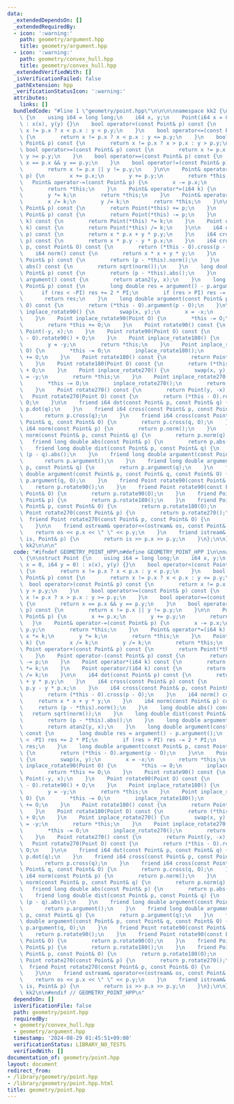 ```yaml
---
data:
  _extendedDependsOn: []
  _extendedRequiredBy:
  - icon: ':warning:'
    path: geometry/argument.hpp
    title: geometry/argument.hpp
  - icon: ':warning:'
    path: geometry/convex_hull.hpp
    title: geometry/convex_hull.hpp
  _extendedVerifiedWith: []
  _isVerificationFailed: false
  _pathExtension: hpp
  _verificationStatusIcon: ':warning:'
  attributes:
    links: []
  bundledCode: "#line 1 \"geometry/point.hpp\"\n\n\n\nnamespace kk2 {\n\nstruct Point\
    \ {\n    using i64 = long long;\n    i64 x, y;\n    Point(i64 x = 0, i64 y = 0)\
    \ : x(x), y(y) {}\n    bool operator<(const Point& p) const {\n        return\
    \ x != p.x ? x < p.x : y < p.y;\n    }\n    bool operator<=(const Point& p) const\
    \ {\n        return x != p.x ? x < p.x : y <= p.y;\n    }\n    bool operator>(const\
    \ Point& p) const {\n        return x != p.x ? x > p.x : y > p.y;\n    }\n   \
    \ bool operator>=(const Point& p) const {\n        return x != p.x ? x > p.x :\
    \ y >= p.y;\n    }\n    bool operator==(const Point& p) const {\n        return\
    \ x == p.x && y == p.y;\n    }\n    bool operator!=(const Point& p) const {\n\
    \        return x != p.x || y != p.y;\n    }\n\n    Point& operator+=(const Point&\
    \ p) {\n        x += p.x;\n        y += p.y;\n        return *this;\n    }\n \
    \   Point& operator-=(const Point& p) {\n        x -= p.x;\n        y -= p.y;\n\
    \        return *this;\n    }\n    Point& operator*=(i64 k) {\n        x *= k;\n\
    \        y *= k;\n        return *this;\n    }\n    Point& operator/=(i64 k) {\n\
    \        x /= k;\n        y /= k;\n        return *this;\n    }\n\n    Point operator+(const\
    \ Point& p) const {\n        return Point(*this) += p;\n    }\n    Point operator-(const\
    \ Point& p) const {\n        return Point(*this) -= p;\n    }\n    Point operator*(i64\
    \ k) const {\n        return Point(*this) *= k;\n    }\n    Point operator/(i64\
    \ k) const {\n        return Point(*this) /= k;\n    }\n\n    i64 dot(const Point&\
    \ p) const {\n        return x * p.x + y * p.y;\n    }\n    i64 cross(const Point&\
    \ p) const {\n        return x * p.y - y * p.x;\n    }\n    i64 cross(const Point&\
    \ p, const Point& O) const {\n        return (*this - O).cross(p - O);\n    }\n\
    \    i64 norm() const {\n        return x * x + y * y;\n    }\n    i64 norm(const\
    \ Point& p) const {\n        return (p - *this).norm();\n    }\n    long double\
    \ abs() const {\n        return sqrt(norm());\n    }\n    long double dist(const\
    \ Point& p) const {\n        return (p - *this).abs();\n    }\n    long double\
    \ argument() const {\n        return atan2(y, x);\n    }\n    long double argument(const\
    \ Point& p) const {\n        long double res = argument() - p.argument();\n  \
    \      if (res < -PI) res += 2 * PI;\n        if (res > PI) res -= 2 * PI;\n \
    \       return res;\n    }\n    long double argument(const Point& p, const Point&\
    \ O) const {\n        return (*this - O).argument(p - O);\n    }\n\n    Point\
    \ inplace_rotate90() {\n        swap(x, y);\n        x = -x;\n        return *this;\n\
    \    }\n    Point inplace_rotate90(Point O) {\n        *this -= O;\n        inplace_rotate90();\n\
    \        return *this += O;\n    }\n    Point rotate90() const {\n        return\
    \ Point(-y, x);\n    }\n    Point rotate90(Point O) const {\n        return (*this\
    \ - O).rotate90() + O;\n    }\n    Point inplace_rotate180() {\n        x = -x;\n\
    \        y = -y;\n        return *this;\n    }\n    Point inplace_rotate180(Point\
    \ O) {\n        *this -= O;\n        inplace_rotate180();\n        return *this\
    \ += O;\n    }\n    Point rotate180() const {\n        return Point(-x, -y);\n\
    \    }\n    Point rotate180(Point O) const {\n        return (*this - O).rotate180()\
    \ + O;\n    }\n    Point inplace_rotate270() {\n        swap(x, y);\n        y\
    \ = -y;\n        return *this;\n    }\n    Point inplace_rotate270(Point O) {\n\
    \        *this -= O;\n        inplace_rotate270();\n        return *this += O;\n\
    \    }\n    Point rotate270() const {\n        return Point(y, -x);\n    }\n \
    \   Point rotate270(Point O) const {\n        return (*this - O).rotate270() +\
    \ O;\n    }\n\n    friend i64 dot(const Point& p, const Point& q) {\n        return\
    \ p.dot(q);\n    }\n    friend i64 cross(const Point& p, const Point& q) {\n \
    \       return p.cross(q);\n    }\n    friend i64 cross(const Point& p, const\
    \ Point& q, const Point& O) {\n        return p.cross(q, O);\n    }\n    friend\
    \ i64 norm(const Point& p) {\n        return p.norm();\n    }\n    friend i64\
    \ norm(const Point& p, const Point& q) {\n        return p.norm(q);\n    }\n \
    \   friend long double abs(const Point& p) {\n        return p.abs();\n    }\n\
    \    friend long double dist(const Point& p, const Point& q) {\n        return\
    \ (p - q).abs();\n    }\n    friend long double argument(const Point& p) {\n \
    \       return p.argument();\n    }\n    friend long double argument(const Point&\
    \ p, const Point& q) {\n        return p.argument(q);\n    }\n    friend long\
    \ double argument(const Point& p, const Point& q, const Point& O) {\n        return\
    \ p.argument(q, O);\n    }\n    friend Point rotate90(const Point& p) {\n    \
    \    return p.rotate90();\n    }\n    friend Point rotate90(const Point& p, const\
    \ Point& O) {\n        return p.rotate90(O);\n    }\n    friend Point rotate180(const\
    \ Point& p) {\n        return p.rotate180();\n    }\n    friend Point rotate180(const\
    \ Point& p, const Point& O) {\n        return p.rotate180(O);\n    }\n    friend\
    \ Point rotate270(const Point& p) {\n        return p.rotate270();\n    }\n  \
    \  friend Point rotate270(const Point& p, const Point& O) {\n        return p.rotate270(O);\n\
    \    }\n\n    friend ostream& operator<<(ostream& os, const Point& p) {\n    \
    \    return os << p.x << \" \" << p.y;\n    }\n    friend istream& operator>>(istream&\
    \ is, Point& p) {\n        return is >> p.x >> p.y;\n    }\n};\n\n} // namespace\
    \ kk2\n\n\n"
  code: "#ifndef GEOMETRY_POINT_HPP\n#define GEOMETRY_POINT_HPP 1\n\nnamespace kk2\
    \ {\n\nstruct Point {\n    using i64 = long long;\n    i64 x, y;\n    Point(i64\
    \ x = 0, i64 y = 0) : x(x), y(y) {}\n    bool operator<(const Point& p) const\
    \ {\n        return x != p.x ? x < p.x : y < p.y;\n    }\n    bool operator<=(const\
    \ Point& p) const {\n        return x != p.x ? x < p.x : y <= p.y;\n    }\n  \
    \  bool operator>(const Point& p) const {\n        return x != p.x ? x > p.x :\
    \ y > p.y;\n    }\n    bool operator>=(const Point& p) const {\n        return\
    \ x != p.x ? x > p.x : y >= p.y;\n    }\n    bool operator==(const Point& p) const\
    \ {\n        return x == p.x && y == p.y;\n    }\n    bool operator!=(const Point&\
    \ p) const {\n        return x != p.x || y != p.y;\n    }\n\n    Point& operator+=(const\
    \ Point& p) {\n        x += p.x;\n        y += p.y;\n        return *this;\n \
    \   }\n    Point& operator-=(const Point& p) {\n        x -= p.x;\n        y -=\
    \ p.y;\n        return *this;\n    }\n    Point& operator*=(i64 k) {\n       \
    \ x *= k;\n        y *= k;\n        return *this;\n    }\n    Point& operator/=(i64\
    \ k) {\n        x /= k;\n        y /= k;\n        return *this;\n    }\n\n   \
    \ Point operator+(const Point& p) const {\n        return Point(*this) += p;\n\
    \    }\n    Point operator-(const Point& p) const {\n        return Point(*this)\
    \ -= p;\n    }\n    Point operator*(i64 k) const {\n        return Point(*this)\
    \ *= k;\n    }\n    Point operator/(i64 k) const {\n        return Point(*this)\
    \ /= k;\n    }\n\n    i64 dot(const Point& p) const {\n        return x * p.x\
    \ + y * p.y;\n    }\n    i64 cross(const Point& p) const {\n        return x *\
    \ p.y - y * p.x;\n    }\n    i64 cross(const Point& p, const Point& O) const {\n\
    \        return (*this - O).cross(p - O);\n    }\n    i64 norm() const {\n   \
    \     return x * x + y * y;\n    }\n    i64 norm(const Point& p) const {\n   \
    \     return (p - *this).norm();\n    }\n    long double abs() const {\n     \
    \   return sqrt(norm());\n    }\n    long double dist(const Point& p) const {\n\
    \        return (p - *this).abs();\n    }\n    long double argument() const {\n\
    \        return atan2(y, x);\n    }\n    long double argument(const Point& p)\
    \ const {\n        long double res = argument() - p.argument();\n        if (res\
    \ < -PI) res += 2 * PI;\n        if (res > PI) res -= 2 * PI;\n        return\
    \ res;\n    }\n    long double argument(const Point& p, const Point& O) const\
    \ {\n        return (*this - O).argument(p - O);\n    }\n\n    Point inplace_rotate90()\
    \ {\n        swap(x, y);\n        x = -x;\n        return *this;\n    }\n    Point\
    \ inplace_rotate90(Point O) {\n        *this -= O;\n        inplace_rotate90();\n\
    \        return *this += O;\n    }\n    Point rotate90() const {\n        return\
    \ Point(-y, x);\n    }\n    Point rotate90(Point O) const {\n        return (*this\
    \ - O).rotate90() + O;\n    }\n    Point inplace_rotate180() {\n        x = -x;\n\
    \        y = -y;\n        return *this;\n    }\n    Point inplace_rotate180(Point\
    \ O) {\n        *this -= O;\n        inplace_rotate180();\n        return *this\
    \ += O;\n    }\n    Point rotate180() const {\n        return Point(-x, -y);\n\
    \    }\n    Point rotate180(Point O) const {\n        return (*this - O).rotate180()\
    \ + O;\n    }\n    Point inplace_rotate270() {\n        swap(x, y);\n        y\
    \ = -y;\n        return *this;\n    }\n    Point inplace_rotate270(Point O) {\n\
    \        *this -= O;\n        inplace_rotate270();\n        return *this += O;\n\
    \    }\n    Point rotate270() const {\n        return Point(y, -x);\n    }\n \
    \   Point rotate270(Point O) const {\n        return (*this - O).rotate270() +\
    \ O;\n    }\n\n    friend i64 dot(const Point& p, const Point& q) {\n        return\
    \ p.dot(q);\n    }\n    friend i64 cross(const Point& p, const Point& q) {\n \
    \       return p.cross(q);\n    }\n    friend i64 cross(const Point& p, const\
    \ Point& q, const Point& O) {\n        return p.cross(q, O);\n    }\n    friend\
    \ i64 norm(const Point& p) {\n        return p.norm();\n    }\n    friend i64\
    \ norm(const Point& p, const Point& q) {\n        return p.norm(q);\n    }\n \
    \   friend long double abs(const Point& p) {\n        return p.abs();\n    }\n\
    \    friend long double dist(const Point& p, const Point& q) {\n        return\
    \ (p - q).abs();\n    }\n    friend long double argument(const Point& p) {\n \
    \       return p.argument();\n    }\n    friend long double argument(const Point&\
    \ p, const Point& q) {\n        return p.argument(q);\n    }\n    friend long\
    \ double argument(const Point& p, const Point& q, const Point& O) {\n        return\
    \ p.argument(q, O);\n    }\n    friend Point rotate90(const Point& p) {\n    \
    \    return p.rotate90();\n    }\n    friend Point rotate90(const Point& p, const\
    \ Point& O) {\n        return p.rotate90(O);\n    }\n    friend Point rotate180(const\
    \ Point& p) {\n        return p.rotate180();\n    }\n    friend Point rotate180(const\
    \ Point& p, const Point& O) {\n        return p.rotate180(O);\n    }\n    friend\
    \ Point rotate270(const Point& p) {\n        return p.rotate270();\n    }\n  \
    \  friend Point rotate270(const Point& p, const Point& O) {\n        return p.rotate270(O);\n\
    \    }\n\n    friend ostream& operator<<(ostream& os, const Point& p) {\n    \
    \    return os << p.x << \" \" << p.y;\n    }\n    friend istream& operator>>(istream&\
    \ is, Point& p) {\n        return is >> p.x >> p.y;\n    }\n};\n\n} // namespace\
    \ kk2\n\n#endif // GEOMETRY_POINT_HPP\n"
  dependsOn: []
  isVerificationFile: false
  path: geometry/point.hpp
  requiredBy:
  - geometry/convex_hull.hpp
  - geometry/argument.hpp
  timestamp: '2024-08-29 01:45:51+09:00'
  verificationStatus: LIBRARY_NO_TESTS
  verifiedWith: []
documentation_of: geometry/point.hpp
layout: document
redirect_from:
- /library/geometry/point.hpp
- /library/geometry/point.hpp.html
title: geometry/point.hpp
---
```

